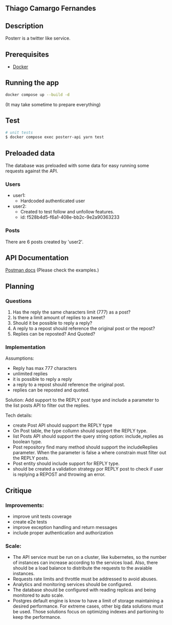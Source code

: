 ## Thiago Camargo Fernandes

## Description
Posterr is a twitter like service. 

## Prerequisites
- [Docker](https://docs.docker.com/engine/install/)
## Running the app

```bash
docker compose up --build -d
```
(It may take sometime to prepare everything)

## Test

```bash
# unit tests
$ docker compose exec posterr-api yarn test
```

## Preloaded data
The database was preloaded with some data for easy running some requests against the API.

### Users
- user1: 
  - Hardcoded authenticated user
- user2: 
  - Created to test follow and unfollow features.
  - id: f528b4d5-f6a1-408e-bb2c-9e2a90363233

### Posts
There are 6 posts created by 'user2'.

## API Documentation
[Postman docs](https://documenter.getpostman.com/view/10140489/UVysywQ4)
(Please check the examples.)

## Planning
### Questions
1. Has the reply the same characters limit (777) as a post?
2. Is there a limit amount of replies to a tweet?
3. Should it be possible to reply a reply?
4. A reply to a repost should reference the original post or the repost?
5. Replies can be reposted? And Quoted?

### Implementation
Assumptions:
- Reply has max 777 characters
- unlimited replies
- it is possible to reply a reply
- a reply to a repost should reference the original post.
- replies can be reposted and quoted.

Solution:
Add support to the REPLY post type and include a parameter to the list posts API to filter out the replies.

Tech details:
- create Post API should support the REPLY type
- On Post table, the type collumn should support the REPLY type.
- list Posts API should support the query string option: include_replies as boolean type.
- Post repository find many method should support the includeReplies parameter. When the parameter is false a where constrain must filter out the REPLY posts.
- Post entity should include support for REPLY type.
- should be created a validation strategy por REPLY post to check if user is replying a REPOST and throwing an error.

## Critique
### Improvements:
- improve unit tests coverage
- create e2e tests
- improve exception handling and return messages
- include proper authentication and authorization

### Scale:
- The API service must be run on a cluster, like kubernetes, so the number of instances can increase according to the services load. Also,
there should be a load balance to distribute the requests to the 
avaiable instances.
- Requests rate limits and throttle must be addressed to avoid abuses.
- Analytics and monitoring services should be configured.
- The database should be configured with reading replicas and being monitored to auto scale.
- Postgres default engine is know to have a limit of storage maintaining a desired performance. For extreme cases, other big data
solutions must be used. Those solutions focus on optimizing indexes and partioning to keep the performance.
